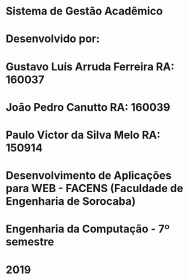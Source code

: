 # Sistema de Gestão Acadêmico

# Desenvolvido por:
# Gustavo Luís Arruda Ferreira RA: 160037
# João Pedro Canutto           RA: 160039
# Paulo Victor da Silva Melo   RA: 150914

# Desenvolvimento de Aplicações para WEB - FACENS (Faculdade de Engenharia de Sorocaba)
# Engenharia da Computação - 7º semestre
# 2019
